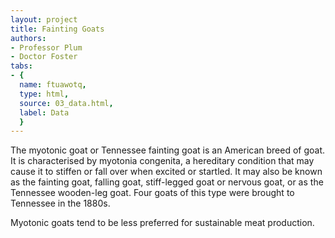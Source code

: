 ```yaml
---
layout: project
title: Fainting Goats
authors:
- Professor Plum
- Doctor Foster
tabs:
- {
  name: ftuawotq,
  type: html,
  source: 03_data.html,
  label: Data
  }
---
```


The myotonic goat or Tennessee fainting goat is an American breed of goat. It is characterised by myotonia congenita, a hereditary condition that may cause it to stiffen or fall over when excited or startled. It may also be known as the fainting goat, falling goat, stiff-legged goat or nervous goat, or as the Tennessee wooden-leg goat. Four goats of this type were brought to Tennessee in the 1880s.

Myotonic goats tend to be less preferred for sustainable meat production.


